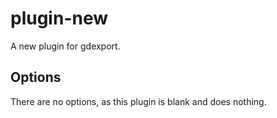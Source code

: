 # plugin-new
A new plugin for gdexport.

## Options
There are no options, as this plugin is blank and does nothing.
